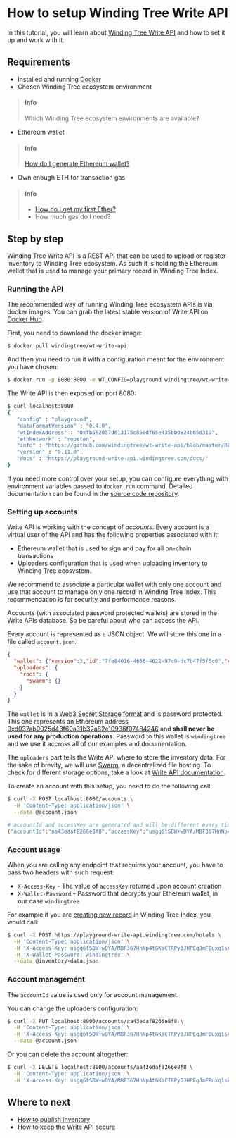 # How to setup Winding Tree Write API

In this tutorial, you will learn about
[Winding Tree Write API](https://github.com/windingtree/wt-write-api) and
how to set it up and work with it.

## Requirements

- Installed and running [Docker](https://www.docker.com)
- Chosen Winding Tree ecosystem environment
> #### Info
> Which Winding Tree ecosystem environments are available?
- Ethereum wallet
> #### Info
> [How do I generate Ethereum wallet?](how-to-generate-ethereum-wallet.md)
- Own enough ETH for transaction gas
> #### Info
> - [How do I get my first Ether?](how-to-get-first-ether.md)
> - How much gas do I need?

## Step by step

Winding Tree Write API is a REST API that can be used to
upload or register inventory to Winding Tree ecosystem. As
such it is holding the Ethereum wallet that is used to manage
your primary record in Winding Tree Index.

### Running the API

The recommended way of running Winding Tree ecosystem APIs is via
docker images. You can grab the latest stable version of Write API
on [Docker Hub](https://hub.docker.com/u/windingtree/).

First, you need to download the docker image:

```sh
$ docker pull windingtree/wt-write-api
```

And then you need to run it with a configuration meant for the
environment you have chosen:

```sh
$ docker run -p 8080:8000 -e WT_CONFIG=playground windingtree/wt-write-api
```

The Write API is then exposed on port 8080:

```sh
$ curl localhost:8080
{
   "config" : "playground",
   "dataFormatVersion" : "0.4.0",
   "wtIndexAddress" : "0xfb562057d613175c850df65e435bb0824b65d319",
   "ethNetwork" : "ropsten",
   "info" : "https://github.com/windingtree/wt-write-api/blob/master/README.md",
   "version" : "0.11.0",
   "docs" : "https://playground-write-api.windingtree.com/docs/"
}
```

If you need more control over your setup, you can configure everything with
environment variables passed to `docker run` command. Detailed documentation
can be found in the [source code repository](https://github.com/windingtree/wt-write-api#running-node-against-ropsten-testnet-contract).

### Setting up accounts

Write API is working with the concept of *accounts*. Every account
is a virtual user of the API and has the following properties
associated with it:

- Ethereum wallet that is used to sign and pay for all on-chain transactions
- Uploaders configuration that is used when uploading inventory to Winding Tree
ecosystem.

We recommend to associate a particular wallet with only one account and use that
account to manage only one record in Winding Tree Index. This recommendation
is for security and performance reasons.

Accounts (with associated password protected wallets) are stored in the Write
APIs database. So be careful about who can access the API.

Every account is represented as a JSON object. We will store this one in a file
called `account.json`.

```json
{
  "wallet": {"version":3,"id":"7fe84016-4686-4622-97c9-dc7b47f5f5c6","crypto":{"ciphertext":"ef9dcce915eeb0c4f7aa2bb16b9ae6ce5a4444b4ed8be45d94e6b7fe7f4f9b47","cipherparams":{"iv":"31b12ef1d308ea1edacc4ab00de80d55"},"cipher":"aes-128-ctr","kdf":"scrypt","kdfparams":{"dklen":32,"salt":"d06ccd5d9c5d75e1a66a81d2076628f5716a3161ca204d92d04a42c057562541","n":8192,"r":8,"p":1},"mac":"2c30bc373c19c5b41385b85ffde14b9ea9f0f609c7812a10fdcb0a565034d9db"}},
  "uploaders": {
    "root": {
      "swarm": {}
    }
  }
}
```

The `wallet` is in a [Web3 Secret Storage format](https://github.com/ethereum/wiki/wiki/Web3-Secret-Storage-Definition)
and is password protected. This one
represents an Ethereum address [0xd037ab9025d43f60a31b32a82e10936f07484246](https://ropsten.etherscan.io/address/0xd037ab9025d43f60a31b32a82e10936f07484246)
and **shall never be used for any production operations**. Password to this
wallet is `windingtree` and we use it accross all of our examples and documentation.

The `uploaders` part tells the Write API where to store the inventory data.
For the sake of brevity, we will use [Swarm](https://swarm-gateways.net/bzz:/theswarm.eth/),
a decentralized file hosting. To check for different storage options, take
a look at [Write API documentation](https://github.com/windingtree/wt-write-api#uploaders).

To create an account with this setup, you need to do the following call:

```sh
$ curl -X POST localhost:8000/accounts \
  -H 'Content-Type: application/json' \
  --data @account.json

# accountId and accessKey are generated and will be different every time
{"accountId":"aa43edaf8266e8f8","accessKey":"usgq6tSBW+wDYA/MBF367HnNp4tGKaCTRPy3JHPEqJmFBuxq1sA7UhFOpuV80ngC"}
```

### Account usage

When you are calling any endpoint that requires your account, you have to pass
two headers with such request:

- `X-Access-Key` - The value of `accessKey` returned upon account creation
- `X-Wallet-Password` - Password that decrypts your Ethereum wallet, in our case `windingtree`

For example if you are [creating new record](how-to-publish-inventory.md)
 in Winding Tree Index, you would call:

```sh
$ curl -X POST https://playground-write-api.windingtree.com/hotels \
  -H 'Content-Type: application/json' \
  -H 'X-Access-Key: usgq6tSBW+wDYA/MBF367HnNp4tGKaCTRPy3JHPEqJmFBuxq1sA7UhFOpuV80ngC' \
  -H 'X-Wallet-Password: windingtree' \
  --data @inventory-data.json
```

### Account management

The `accountId` value is used only for account management.

You can change the uploaders configuration:

```sh
$ curl -X PUT localhost:8000/accounts/aa43edaf8266e8f8 \
  -H 'Content-Type: application/json' \
  -H 'X-Access-Key: usgq6tSBW+wDYA/MBF367HnNp4tGKaCTRPy3JHPEqJmFBuxq1sA7UhFOpuV80ngC' \
  --data @account.json
```

Or you can delete the account altogether:

```sh
$ curl -X DELETE localhost:8000/accounts/aa43edaf8266e8f8 \
  -H 'Content-Type: application/json' \
  -H 'X-Access-Key: usgq6tSBW+wDYA/MBF367HnNp4tGKaCTRPy3JHPEqJmFBuxq1sA7UhFOpuV80ngC'
```

## Where to next

- [How to publish inventory](how-to-publish-inventory.md)
- [How to keep the Write API secure](how-to-secure-write-api.md)
